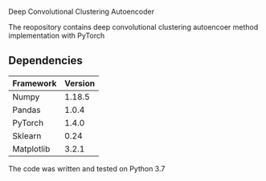 Deep Convolutional Clustering Autoencoder

The reopository contains deep convolutional clustering autoencoer method implementation with PyTorch


## Dependencies

| Framework | Version |
|-----------|---------|
| Numpy     | 1.18.5  |
| Pandas    | 1.0.4   |
| PyTorch   | 1.4.0   |
| Sklearn   | 0.24    |
| Matplotlib| 3.2.1   |

The code was written and tested on Python 3.7
